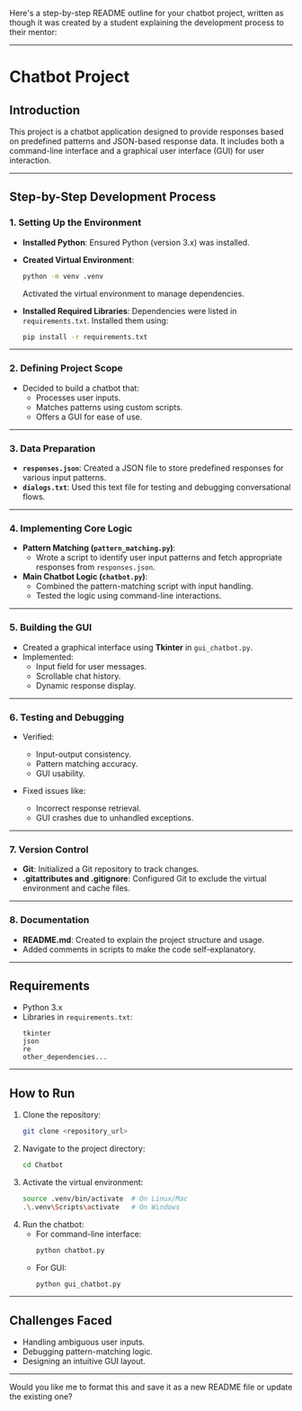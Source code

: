 Here's a step-by-step README outline for your chatbot project, written as though it was created by a student explaining the development process to their mentor:

---

# Chatbot Project

## Introduction

This project is a chatbot application designed to provide responses based on predefined patterns and JSON-based response data. It includes both a command-line interface and a graphical user interface (GUI) for user interaction.

---

## Step-by-Step Development Process

### 1. **Setting Up the Environment**
   - **Installed Python**: Ensured Python (version 3.x) was installed.
   - **Created Virtual Environment**:
     ```bash
     python -m venv .venv
     ```
     Activated the virtual environment to manage dependencies.

   - **Installed Required Libraries**:
     Dependencies were listed in `requirements.txt`. Installed them using:
     ```bash
     pip install -r requirements.txt
     ```

---

### 2. **Defining Project Scope**
   - Decided to build a chatbot that:
     - Processes user inputs.
     - Matches patterns using custom scripts.
     - Offers a GUI for ease of use.

---

### 3. **Data Preparation**
   - **`responses.json`**: Created a JSON file to store predefined responses for various input patterns.
   - **`dialogs.txt`**: Used this text file for testing and debugging conversational flows.

---

### 4. **Implementing Core Logic**
   - **Pattern Matching (`pattern_matching.py`)**:
     - Wrote a script to identify user input patterns and fetch appropriate responses from `responses.json`.
   - **Main Chatbot Logic (`chatbot.py`)**:
     - Combined the pattern-matching script with input handling.
     - Tested the logic using command-line interactions.

---

### 5. **Building the GUI**
   - Created a graphical interface using **Tkinter** in `gui_chatbot.py`.
   - Implemented:
     - Input field for user messages.
     - Scrollable chat history.
     - Dynamic response display.

---

### 6. **Testing and Debugging**
   - Verified:
     - Input-output consistency.
     - Pattern matching accuracy.
     - GUI usability.

   - Fixed issues like:
     - Incorrect response retrieval.
     - GUI crashes due to unhandled exceptions.

---

### 7. **Version Control**
   - **Git**: Initialized a Git repository to track changes.
   - **.gitattributes and .gitignore**: Configured Git to exclude the virtual environment and cache files.

---

### 8. **Documentation**
   - **README.md**: Created to explain the project structure and usage.
   - Added comments in scripts to make the code self-explanatory.

---

## Requirements
- Python 3.x
- Libraries in `requirements.txt`:
  ```text
  tkinter
  json
  re
  other_dependencies...
  ```

---

## How to Run
1. Clone the repository:
   ```bash
   git clone <repository_url>
   ```
2. Navigate to the project directory:
   ```bash
   cd Chatbot
   ```
3. Activate the virtual environment:
   ```bash
   source .venv/bin/activate  # On Linux/Mac
   .\.venv\Scripts\activate   # On Windows
   ```
4. Run the chatbot:
   - For command-line interface:
     ```bash
     python chatbot.py
     ```
   - For GUI:
     ```bash
     python gui_chatbot.py
     ```

---

## Challenges Faced
- Handling ambiguous user inputs.
- Debugging pattern-matching logic.
- Designing an intuitive GUI layout.

---

Would you like me to format this and save it as a new README file or update the existing one?
 

